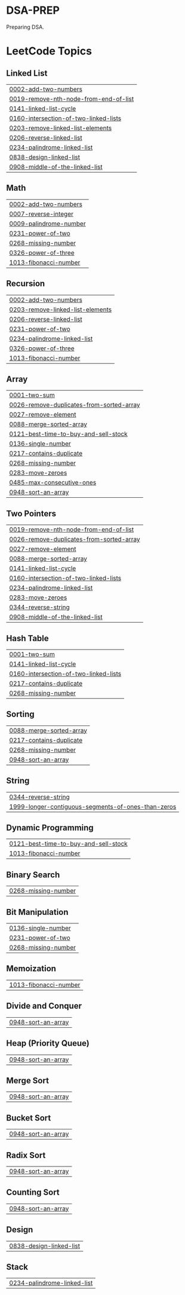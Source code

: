 # DSA-PREP
Preparing DSA.

<!---LeetCode Topics Start-->
# LeetCode Topics
## Linked List
|  |
| ------- |
| [0002-add-two-numbers](https://github.com/ankurpandey27/DSA-PREP/tree/master/0002-add-two-numbers) |
| [0019-remove-nth-node-from-end-of-list](https://github.com/ankurpandey27/DSA-PREP/tree/master/0019-remove-nth-node-from-end-of-list) |
| [0141-linked-list-cycle](https://github.com/ankurpandey27/DSA-PREP/tree/master/0141-linked-list-cycle) |
| [0160-intersection-of-two-linked-lists](https://github.com/ankurpandey27/DSA-PREP/tree/master/0160-intersection-of-two-linked-lists) |
| [0203-remove-linked-list-elements](https://github.com/ankurpandey27/DSA-PREP/tree/master/0203-remove-linked-list-elements) |
| [0206-reverse-linked-list](https://github.com/ankurpandey27/DSA-PREP/tree/master/0206-reverse-linked-list) |
| [0234-palindrome-linked-list](https://github.com/ankurpandey27/DSA-PREP/tree/master/0234-palindrome-linked-list) |
| [0838-design-linked-list](https://github.com/ankurpandey27/DSA-PREP/tree/master/0838-design-linked-list) |
| [0908-middle-of-the-linked-list](https://github.com/ankurpandey27/DSA-PREP/tree/master/0908-middle-of-the-linked-list) |
## Math
|  |
| ------- |
| [0002-add-two-numbers](https://github.com/ankurpandey27/DSA-PREP/tree/master/0002-add-two-numbers) |
| [0007-reverse-integer](https://github.com/ankurpandey27/DSA-PREP/tree/master/0007-reverse-integer) |
| [0009-palindrome-number](https://github.com/ankurpandey27/DSA-PREP/tree/master/0009-palindrome-number) |
| [0231-power-of-two](https://github.com/ankurpandey27/DSA-PREP/tree/master/0231-power-of-two) |
| [0268-missing-number](https://github.com/ankurpandey27/DSA-PREP/tree/master/0268-missing-number) |
| [0326-power-of-three](https://github.com/ankurpandey27/DSA-PREP/tree/master/0326-power-of-three) |
| [1013-fibonacci-number](https://github.com/ankurpandey27/DSA-PREP/tree/master/1013-fibonacci-number) |
## Recursion
|  |
| ------- |
| [0002-add-two-numbers](https://github.com/ankurpandey27/DSA-PREP/tree/master/0002-add-two-numbers) |
| [0203-remove-linked-list-elements](https://github.com/ankurpandey27/DSA-PREP/tree/master/0203-remove-linked-list-elements) |
| [0206-reverse-linked-list](https://github.com/ankurpandey27/DSA-PREP/tree/master/0206-reverse-linked-list) |
| [0231-power-of-two](https://github.com/ankurpandey27/DSA-PREP/tree/master/0231-power-of-two) |
| [0234-palindrome-linked-list](https://github.com/ankurpandey27/DSA-PREP/tree/master/0234-palindrome-linked-list) |
| [0326-power-of-three](https://github.com/ankurpandey27/DSA-PREP/tree/master/0326-power-of-three) |
| [1013-fibonacci-number](https://github.com/ankurpandey27/DSA-PREP/tree/master/1013-fibonacci-number) |
## Array
|  |
| ------- |
| [0001-two-sum](https://github.com/ankurpandey27/DSA-PREP/tree/master/0001-two-sum) |
| [0026-remove-duplicates-from-sorted-array](https://github.com/ankurpandey27/DSA-PREP/tree/master/0026-remove-duplicates-from-sorted-array) |
| [0027-remove-element](https://github.com/ankurpandey27/DSA-PREP/tree/master/0027-remove-element) |
| [0088-merge-sorted-array](https://github.com/ankurpandey27/DSA-PREP/tree/master/0088-merge-sorted-array) |
| [0121-best-time-to-buy-and-sell-stock](https://github.com/ankurpandey27/DSA-PREP/tree/master/0121-best-time-to-buy-and-sell-stock) |
| [0136-single-number](https://github.com/ankurpandey27/DSA-PREP/tree/master/0136-single-number) |
| [0217-contains-duplicate](https://github.com/ankurpandey27/DSA-PREP/tree/master/0217-contains-duplicate) |
| [0268-missing-number](https://github.com/ankurpandey27/DSA-PREP/tree/master/0268-missing-number) |
| [0283-move-zeroes](https://github.com/ankurpandey27/DSA-PREP/tree/master/0283-move-zeroes) |
| [0485-max-consecutive-ones](https://github.com/ankurpandey27/DSA-PREP/tree/master/0485-max-consecutive-ones) |
| [0948-sort-an-array](https://github.com/ankurpandey27/DSA-PREP/tree/master/0948-sort-an-array) |
## Two Pointers
|  |
| ------- |
| [0019-remove-nth-node-from-end-of-list](https://github.com/ankurpandey27/DSA-PREP/tree/master/0019-remove-nth-node-from-end-of-list) |
| [0026-remove-duplicates-from-sorted-array](https://github.com/ankurpandey27/DSA-PREP/tree/master/0026-remove-duplicates-from-sorted-array) |
| [0027-remove-element](https://github.com/ankurpandey27/DSA-PREP/tree/master/0027-remove-element) |
| [0088-merge-sorted-array](https://github.com/ankurpandey27/DSA-PREP/tree/master/0088-merge-sorted-array) |
| [0141-linked-list-cycle](https://github.com/ankurpandey27/DSA-PREP/tree/master/0141-linked-list-cycle) |
| [0160-intersection-of-two-linked-lists](https://github.com/ankurpandey27/DSA-PREP/tree/master/0160-intersection-of-two-linked-lists) |
| [0234-palindrome-linked-list](https://github.com/ankurpandey27/DSA-PREP/tree/master/0234-palindrome-linked-list) |
| [0283-move-zeroes](https://github.com/ankurpandey27/DSA-PREP/tree/master/0283-move-zeroes) |
| [0344-reverse-string](https://github.com/ankurpandey27/DSA-PREP/tree/master/0344-reverse-string) |
| [0908-middle-of-the-linked-list](https://github.com/ankurpandey27/DSA-PREP/tree/master/0908-middle-of-the-linked-list) |
## Hash Table
|  |
| ------- |
| [0001-two-sum](https://github.com/ankurpandey27/DSA-PREP/tree/master/0001-two-sum) |
| [0141-linked-list-cycle](https://github.com/ankurpandey27/DSA-PREP/tree/master/0141-linked-list-cycle) |
| [0160-intersection-of-two-linked-lists](https://github.com/ankurpandey27/DSA-PREP/tree/master/0160-intersection-of-two-linked-lists) |
| [0217-contains-duplicate](https://github.com/ankurpandey27/DSA-PREP/tree/master/0217-contains-duplicate) |
| [0268-missing-number](https://github.com/ankurpandey27/DSA-PREP/tree/master/0268-missing-number) |
## Sorting
|  |
| ------- |
| [0088-merge-sorted-array](https://github.com/ankurpandey27/DSA-PREP/tree/master/0088-merge-sorted-array) |
| [0217-contains-duplicate](https://github.com/ankurpandey27/DSA-PREP/tree/master/0217-contains-duplicate) |
| [0268-missing-number](https://github.com/ankurpandey27/DSA-PREP/tree/master/0268-missing-number) |
| [0948-sort-an-array](https://github.com/ankurpandey27/DSA-PREP/tree/master/0948-sort-an-array) |
## String
|  |
| ------- |
| [0344-reverse-string](https://github.com/ankurpandey27/DSA-PREP/tree/master/0344-reverse-string) |
| [1999-longer-contiguous-segments-of-ones-than-zeros](https://github.com/ankurpandey27/DSA-PREP/tree/master/1999-longer-contiguous-segments-of-ones-than-zeros) |
## Dynamic Programming
|  |
| ------- |
| [0121-best-time-to-buy-and-sell-stock](https://github.com/ankurpandey27/DSA-PREP/tree/master/0121-best-time-to-buy-and-sell-stock) |
| [1013-fibonacci-number](https://github.com/ankurpandey27/DSA-PREP/tree/master/1013-fibonacci-number) |
## Binary Search
|  |
| ------- |
| [0268-missing-number](https://github.com/ankurpandey27/DSA-PREP/tree/master/0268-missing-number) |
## Bit Manipulation
|  |
| ------- |
| [0136-single-number](https://github.com/ankurpandey27/DSA-PREP/tree/master/0136-single-number) |
| [0231-power-of-two](https://github.com/ankurpandey27/DSA-PREP/tree/master/0231-power-of-two) |
| [0268-missing-number](https://github.com/ankurpandey27/DSA-PREP/tree/master/0268-missing-number) |
## Memoization
|  |
| ------- |
| [1013-fibonacci-number](https://github.com/ankurpandey27/DSA-PREP/tree/master/1013-fibonacci-number) |
## Divide and Conquer
|  |
| ------- |
| [0948-sort-an-array](https://github.com/ankurpandey27/DSA-PREP/tree/master/0948-sort-an-array) |
## Heap (Priority Queue)
|  |
| ------- |
| [0948-sort-an-array](https://github.com/ankurpandey27/DSA-PREP/tree/master/0948-sort-an-array) |
## Merge Sort
|  |
| ------- |
| [0948-sort-an-array](https://github.com/ankurpandey27/DSA-PREP/tree/master/0948-sort-an-array) |
## Bucket Sort
|  |
| ------- |
| [0948-sort-an-array](https://github.com/ankurpandey27/DSA-PREP/tree/master/0948-sort-an-array) |
## Radix Sort
|  |
| ------- |
| [0948-sort-an-array](https://github.com/ankurpandey27/DSA-PREP/tree/master/0948-sort-an-array) |
## Counting Sort
|  |
| ------- |
| [0948-sort-an-array](https://github.com/ankurpandey27/DSA-PREP/tree/master/0948-sort-an-array) |
## Design
|  |
| ------- |
| [0838-design-linked-list](https://github.com/ankurpandey27/DSA-PREP/tree/master/0838-design-linked-list) |
## Stack
|  |
| ------- |
| [0234-palindrome-linked-list](https://github.com/ankurpandey27/DSA-PREP/tree/master/0234-palindrome-linked-list) |
<!---LeetCode Topics End-->